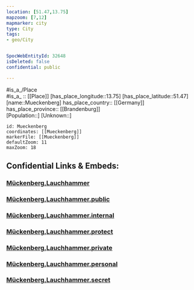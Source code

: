 ```yaml
---
location: [51.47,13.75] 
mapzoom: [7,12] 
mapmarker: city 
type: City
tags:
- geo/City


SpocWebEntityId: 32648
isDeleted: false
confidential: public

---
```

#is_a_/Place  
#is_a_ :: [[Place]] 
[has_place_longitude::13.75] 
[has_place_latitude::51.47] 
[name::Mueckenberg] 
has_place_country:: [[Germany]]  
has_place_province:: [[Brandenburg]]  
[Population::] 
[Unknown::] 


```leaflet
id: Mueckenberg
coordinates: [[Mueckenberg]] 
markerFile: [[Mueckenberg]] 
defaultZoom: 11 
maxZoom: 18
```


## Confidential Links & Embeds: 

### [Mückenberg,Lauchhammer](/_Standards/Earth/Continent/Europe/Europe~Central/Germany/Germany~East/Brandenburg/counties~Brandenburg/Oberspreewald-Lausitz/cities~Oberspreewald/Lauchhammer/Mückenberg,Lauchhammer.md) 

### [Mückenberg,Lauchhammer.public](/_public/Earth/Continent/Europe/Europe~Central/Germany/Germany~East/Brandenburg/counties~Brandenburg/Oberspreewald-Lausitz/cities~Oberspreewald/Lauchhammer/Mückenberg,Lauchhammer.public.md) 

### [Mückenberg,Lauchhammer.internal](/_internal/Earth/Continent/Europe/Europe~Central/Germany/Germany~East/Brandenburg/counties~Brandenburg/Oberspreewald-Lausitz/cities~Oberspreewald/Lauchhammer/Mückenberg,Lauchhammer.internal.md) 

### [Mückenberg,Lauchhammer.protect](/_protect/Earth/Continent/Europe/Europe~Central/Germany/Germany~East/Brandenburg/counties~Brandenburg/Oberspreewald-Lausitz/cities~Oberspreewald/Lauchhammer/Mückenberg,Lauchhammer.protect.md) 

### [Mückenberg,Lauchhammer.private](/_private/Earth/Continent/Europe/Europe~Central/Germany/Germany~East/Brandenburg/counties~Brandenburg/Oberspreewald-Lausitz/cities~Oberspreewald/Lauchhammer/Mückenberg,Lauchhammer.private.md) 

### [Mückenberg,Lauchhammer.personal](/_personal/Earth/Continent/Europe/Europe~Central/Germany/Germany~East/Brandenburg/counties~Brandenburg/Oberspreewald-Lausitz/cities~Oberspreewald/Lauchhammer/Mückenberg,Lauchhammer.personal.md) 

### [Mückenberg,Lauchhammer.secret](/_secret/Earth/Continent/Europe/Europe~Central/Germany/Germany~East/Brandenburg/counties~Brandenburg/Oberspreewald-Lausitz/cities~Oberspreewald/Lauchhammer/Mückenberg,Lauchhammer.secret.md)

